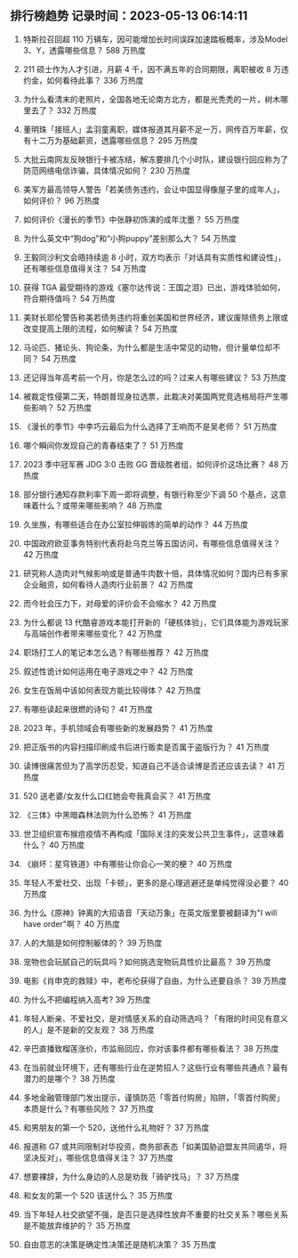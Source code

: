 
## 排行榜趋势 记录时间：2023-05-13 06:14:11
  
  1. 特斯拉召回超 110 万辆车，因可能增加长时间误踩加速踏板概率，涉及Model 3、Y，透露哪些信息？ 588 万热度
    
  2. 211 硕士作为人才引进，月薪 4 千，因不满五年的合同期限，离职被收 8 万违约金，如何看待此事？ 336 万热度
    
  3. 为什么看清末的老照片，全国各地无论南方北方，都是光秃秃的一片，树木哪里去了？ 332 万热度
    
  4. 董明珠「接班人」孟羽童离职，媒体报道其月薪不足一万，网传百万年薪，仅有十二万为基础薪资，透露哪些信息？ 295 万热度
    
  5. 大批云南网友反映银行卡被冻结，解冻要排几个小时队，建设银行回应称为了防范网络电信诈骗，具体情况如何？ 230 万热度
    
  6. 美军方最高领导人警告「若美债务违约，会让中国显得像屋子里的成年人」，如何评价？ 96 万热度
    
  7. 如何评价《漫长的季节》中张静初饰演的成年沈墨？ 55 万热度
    
  8. 为什么英文中“狗dog”和“小狗puppy”差别那么大？ 54 万热度
    
  9. 王毅同沙利文会晤持续逾 8 小时，双方均表示「对话具有实质性和建设性」，还有哪些信息值得关注？ 54 万热度
    
  10. 获得 TGA 最受期待的游戏《塞尔达传说：王国之泪》已出，游戏体验如何，符合期待值吗？ 54 万热度
    
  11. 美财长耶伦警告称美若债务违约将重创美国和世界经济，建议废除债务上限或改变提高上限的流程，如何解读？ 54 万热度
    
  12. 马论匹、猪论头、狗论条，为什么都是生活中常见的动物，但计量单位却不同？ 54 万热度
    
  13. 还记得当年高考前一个月，你是怎么过的吗？过来人有哪些建议？ 53 万热度
    
  14. 被裁定性侵第二天，特朗普现身拉选票，此裁决对美国两党竞选格局将产生哪些影响？ 52 万热度
    
  15. 《漫长的季节》中李巧云最后为什么选择了王响而不是吴老师？ 51 万热度
    
  16. 哪个瞬间你发现自己的青春结束了？ 51 万热度
    
  17. 2023 季中冠军赛 JDG 3:0 击败 GG 晋级胜者组，如何评价这场比赛？ 48 万热度
    
  18. 部分银行通知存款利率下周一即将调整，有银行称至少下调 50 个基点，这意味着什么？或带来哪些影响？ 48 万热度
    
  19. 久坐族，有哪些适合在办公室拉伸锻炼的简单的动作？ 44 万热度
    
  20. 中国政府欧亚事务特别代表将赴乌克兰等五国访问，有哪些信息值得关注？ 42 万热度
    
  21. 研究称人造肉对气候影响或是普通牛肉数十倍，具体情况如何？国内已有多家企业融资，如何看待人造肉行业前景？ 42 万热度
    
  22. 而今社会压力下，对母爱的评价会不会缩水？ 42 万热度
    
  23. 为什么都说 13 代酷睿游戏本能打开新的「硬核体验」，它们具体能为游戏玩家与高端创作者带来哪些变化？ 42 万热度
    
  24. 职场打工人的笔记本怎么选？有哪些推荐？ 42 万热度
    
  25. 叙述性诡计如何运用在电子游戏之中？ 42 万热度
    
  26. 女生在饭局中该如何表现方能比较得体？ 42 万热度
    
  27. 有哪些读起来很燃的诗句？ 41 万热度
    
  28. 2023 年，手机领域会有哪些新的发展趋势？ 41 万热度
    
  29. 把正版书的内容扫描印刷成书后进行贩卖是否属于盗版行为？ 41 万热度
    
  30. 读博很痛苦但为了高学历忍受，知道自己不适合读博是否还应该去读？ 41 万热度
    
  31. 520 送老婆/女友什么口红她会夸我真会买？ 41 万热度
    
  32. 《三体》中黑暗森林法则为什么恐怖？ 41 万热度
    
  33. 世卫组织宣布猴痘疫情不再构成「国际关注的突发公共卫生事件」，这意味着什么？ 40 万热度
    
  34. 《崩坏：星穹铁道》中有哪些让你会心一笑的梗？ 40 万热度
    
  35. 年轻人不爱社交、出现「卡顿」，更多的是心理逃避还是单纯觉得没必要？ 40 万热度
    
  36. 为什么《原神》钟离的大招语音「天动万象」在英文版里要被翻译为"I will have order"啊？ 40 万热度
    
  37. 人的大脑是如何控制躯体的？ 39 万热度
    
  38. 宠物也会玩腻自己的玩具吗？如何挑选宠物玩具性价比最高？ 39 万热度
    
  39. 电影《肖申克的救赎》中，老布伦获得了自由，为什么还要自杀？ 39 万热度
    
  40. 为什么不把编程纳入高考? 39 万热度
    
  41. 年轻人断亲、不爱社交，是对情感关系的自动筛选吗？「有限的时间见有意义的人」是不是新的交友观？ 38 万热度
    
  42. 辛巴直播致榴莲涨价，市监局回应，你对该事件都有哪些看法？ 38 万热度
    
  43. 在当前就业环境下，还有哪些行业在逆势招人？这些行业有哪些共通点？最有潜力的是哪个？ 38 万热度
    
  44. 多地金融管理部门发出提示，谨慎防范「零首付购房」陷阱，「零首付购房」本质是什么？有哪些风险？ 37 万热度
    
  45. 和男朋友的第一个 520，送他什么礼物好？ 37 万热度
    
  46. 报道称 G7 或共同限制对华投资，商务部表态「如美国胁迫盟友共同遏华，将坚决反对」，哪些信息值得关注？ 37 万热度
    
  47. 想要裸辞，为什么身边的人总是劝我「骑驴找马」？ 37 万热度
    
  48. 和女友的第一个 520 该送什么？ 35 万热度
    
  49. 当下年轻人社交欲望不强，是否只是选择性放弃不重要的社交关系？哪些关系是不能放弃维护的？ 35 万热度
    
  50. 自由意志的决策是确定性决策还是随机决策？ 35 万热度
    